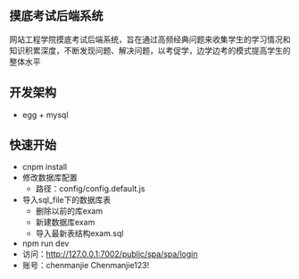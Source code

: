 ## 摸底考试后端系统
网站工程学院摸底考试后端系统，旨在通过高频经典问题来收集学生的学习情况和知识积累深度，不断发现问题、解决问题，以考促学，边学边考的模式提高学生的整体水平

## 开发架构
- egg + mysql

## 快速开始
-  cnpm install
-  修改数据库配置
    - 路径：config/config.default.js
-  导入sql_file下的数据库表
    - 删除以前的库exam
    - 新建数据库exam
    - 导入最新表结构exam.sql
-  npm run dev
-  访问：http://127.0.0.1:7002/public/spa/spa/login
-  账号：chenmanjie Chenmanjie123!
